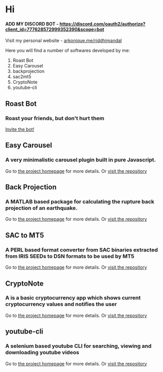 # Hi

#### ADD MY DISCORD BOT - https://discord.com/oauth2/authorize?client_id=777628572999352390&scope=bot

Visit my personal website - [arkonique.me/riddhimandal](https://arkonique.github.io/riddhimandal)

Here you will find a number of softwares developed by me:

1. Roast Bot
2. Easy Carousel
2. backprojection
3. sac2mt5
4. CryptoNote
5. youtube-cli

## Roast Bot
### Roast your friends, but don't hurt them
[Invite the bot!](https://discord.com/oauth2/authorize?client_id=777628572999352390&scope=bot)

## Easy Carousel
### A very minimalistic carousel plugin built in pure Javascript.
Go to [the project homepage](https://arkonique.github.io/ez-carousel) for more details.
Or [visit the repository](https://github.com/arkonique/arkonique.github.io/tree/master/ez-carousel)

## Back Projection
### A MATLAB based package for calculating the rupture back projection of an earthquake.
Go to [the project homepage](https://arkonique.github.io/backprojection) for more details.
Or [visit the repository](https://github.com/arkonique/backprojection)

## SAC to MT5
### A PERL based format converter from SAC binaries extracted from IRIS SEEDs to DSN formats to be used by MT5
Go to [the project homepage](https://arkonique.github.io/sac2mt5) for more details.
Or [visit the repository](https://github.com/arkonique/sac2mt5)

## CryptoNote
### A is a basic cryptocurrency app which shows current cryptocurrency values and notifies the user
Go to [the project homepage](https://arkonique.github.io/CryptoNote) for more details.
Or [visit the repository](https://github.com/arkonique/CryptoNote)

## youtube-cli
### A selenium based youtube CLI for searching, viewing and downloading youtube videos
Go to [the project homepage](https://arkonique.github.io/youtube-cli) for more details.
Or [visit the repository](https://github.com/arkonique/youtube-cli)
